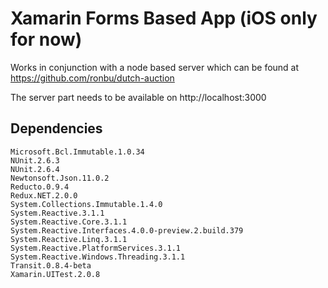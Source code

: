 # Xamarin Forms Based App (iOS only for now)

Works in conjunction with a node based server
which can be found at https://github.com/ronbu/dutch-auction

The server part needs to be available on http://localhost:3000

## Dependencies 
```
Microsoft.Bcl.Immutable.1.0.34
NUnit.2.6.3
NUnit.2.6.4
Newtonsoft.Json.11.0.2
Reducto.0.9.4
Redux.NET.2.0.0
System.Collections.Immutable.1.4.0
System.Reactive.3.1.1
System.Reactive.Core.3.1.1
System.Reactive.Interfaces.4.0.0-preview.2.build.379
System.Reactive.Linq.3.1.1
System.Reactive.PlatformServices.3.1.1
System.Reactive.Windows.Threading.3.1.1
Transit.0.8.4-beta
Xamarin.UITest.2.0.8
```
